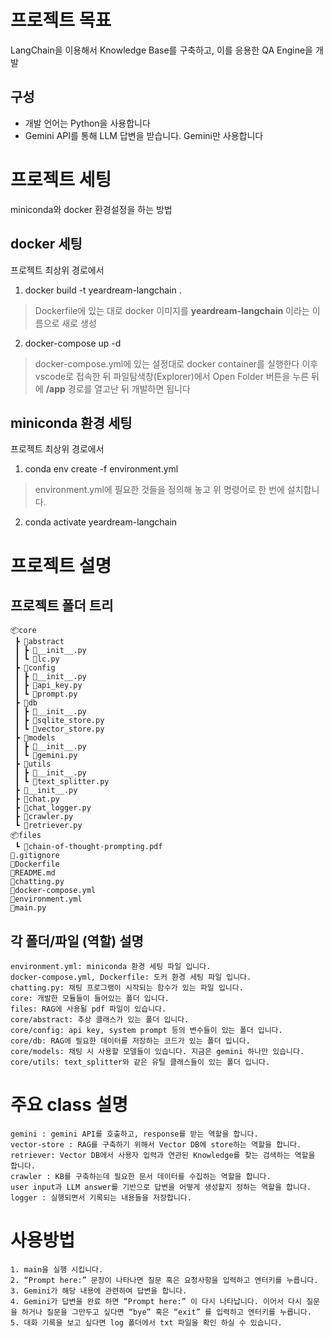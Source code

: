 # 프로젝트 목표
 LangChain을 이용해서 Knowledge Base를 구축하고, 이를 응용한 QA Engine을 개발
## 구성
- 개발 언어는 Python을 사용합니다
- Gemini API를 통해 LLM 답변을 받습니다. Gemini만 사용합니다
  
#  프로젝트 세팅

 miniconda와 docker 환경설정을 하는 방법

## docker 세팅
프로젝트 최상위 경로에서

1. docker build -t yeardream-langchain .
> Dockerfile에 있는 대로 docker 이미지를 **yeardream-langchain** 이라는 이름으로 새로 생성
2. docker-compose up -d
> docker-compose.yml에 있는 설정대로 docker container를 실행한다
> 이후 vscode로 접속한 뒤 파일탐색창(Explorer)에서 Open Folder 버튼을 누른 뒤에 **/app** 경로를 열고난 뒤 개발하면 됩니다

## miniconda 환경 세팅
프로젝트 최상위 경로에서
1. conda env create -f environment.yml
> environment.yml에 필요한 것들을 정의해 놓고 위 명령어로 한 번에 설치합니다.
2. conda activate yeardream-langchain

# 프로젝트 설명
## 프로젝트 폴더 트리
```
📦core
 ┣ 📂abstract
 ┃ ┣ 📜__init__.py
 ┃ ┗ 📜lc.py
 ┣ 📂config
 ┃ ┣ 📜__init__.py
 ┃ ┣ 📜api_key.py
 ┃ ┗ 📜prompt.py
 ┣ 📂db
 ┃ ┣ 📜__init__.py
 ┃ ┣ 📜sqlite_store.py
 ┃ ┗ 📜vector_store.py
 ┣ 📂models
 ┃ ┣ 📜__init__.py
 ┃ ┗ 📜gemini.py
 ┣ 📂utils
 ┃ ┣ 📜__init__.py
 ┃ ┗ 📜text_splitter.py
 ┣ 📜__init__.py
 ┣ 📜chat.py
 ┣ 📜chat_logger.py
 ┣ 📜crawler.py
 ┗ 📜retriever.py
📦files
 ┗ 📜chain-of-thought-prompting.pdf
📜.gitignore
📜Dockerfile
📜README.md
📜chatting.py
📜docker-compose.yml
📜environment.yml
📜main.py
```
 ## 각 폴더/파일 (역할) 설명
    environment.yml: miniconda 환경 세팅 파일 입니다.
    docker-compose.yml, Dockerfile: 도커 환경 세팅 파일 입니다.
    chatting.py: 채팅 프로그램이 시작되는 함수가 있는 파일 입니다.
    core: 개발한 모듈들이 들어있는 폴더 입니다.
    files: RAG에 사용될 pdf 파일이 있습니다.
    core/abstract: 추상 클래스가 있는 폴더 입니다.
    core/config: api key, system prompt 등의 변수들이 있는 폴더 입니다.
    core/db: RAG에 필요한 데이터를 저장하는 코드가 있는 폴더 입니다.
    core/models: 채팅 시 사용할 모델들이 있습니다. 지금은 gemini 하나만 있습니다.
    core/utils: text_splitter와 같은 유틸 클래스들이 있는 폴더 입니다.
    
# 주요 class 설명
    gemini : gemini API를 호출하고, response를 받는 역할을 합니다.
    vector-store : RAG를 구축하기 위해서 Vector DB에 store하는 역할을 합니다.
    retriever: Vector DB에서 사용자 입력과 연관된 Knowledge를 찾는 검색하는 역할을 합니다.
    crawler : KB를 구축하는데 필요한 문서 데이터를 수집하는 역할을 합니다.
    user input과 LLM answer를 기반으로 답변을 어떻게 생성할지 정하는 역할을 합니다.
    logger : 실행되면서 기록되는 내용들을 저장합니다.
    
# 사용방법
    1. main을 실행 시킵니다.
    2. “Prompt here:” 문장이 나타나면 질문 혹은 요청사항을 입력하고 엔터키를 누릅니다.
    3. Gemini가 해당 내용에 관련하여 답변을 합니다.
    4. Gemini가 답변을 완료 하면 “Prompt here:” 이 다시 나타납니다. 이어서 다시 질문을 하거나 질문을 그만두고 싶다면 “bye” 혹은 “exit” 를 입력하고 엔터키를 누릅니다.
    5. 대화 기록을 보고 싶다면 log 폴더에서 txt 파일을 확인 하실 수 있습니다.
